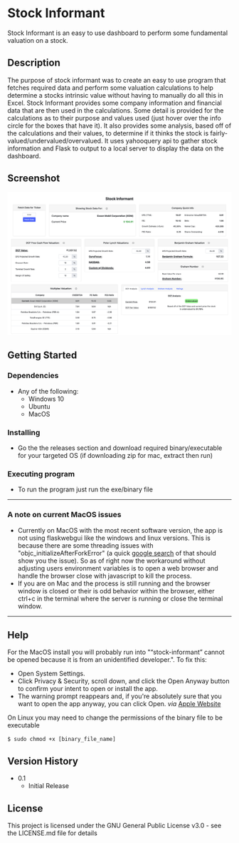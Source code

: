 # Stock Informant

Stock Informant is an easy to use dashboard to perform some fundamental valuation on a stock.


## Description

 The purpose of stock informant was to create an easy to use program that fetches required data and perform some valuation calculations to help determine a stocks intrinsic value without having to manually do all this in Excel. Stock Informant provides some company information and financial data that are then used in the calculations. Some detail is provided for the calculations as to their purpose and values used (just hover over the info circle for the boxes that have it). It also provides some analysis, based off of the calculations and their values, to determine if it thinks the stock is fairly-valued/undervalued/overvalued. It uses yahooquery api to gather stock information and Flask to output to a local server to display the data on the dashboard.

 ## Screenshot
 ![alt text](dashboard-screenshot.png "Title")

## Getting Started

### Dependencies

* Any of the following:
    * Windows 10
    * Ubuntu
    * MacOS

### Installing

* Go the the releases section and download required binary/executable for your targeted OS (if downloading zip for mac, extract then run)

### Executing program

* To run the program just run the exe/binary file
---
### A note on current MacOS issues
* Currently on MacOS with the most recent software version, the app is not using flaskwebgui like the windows and linux versions. This is because there are some threading issues with "objc_initializeAfterForkError" (a quick [google search](https://www.google.com/search?channel=ftrc&client=firefox-b-1-d&q=objc_initializeAfterForkError) of that should show you the issue). So as of right now the workaround without adjusting users environment variables is to open a web browser and handle the browser close with javascript to kill the process.
* If you are on Mac and the process is still running and the browser window is closed or their is odd behavior within the browser, either ctrl+c in the terminal where the server is running or close the terminal window.
---
## Help
For the MacOS install you will probably run into "“stock-informant” cannot be opened because it is from an unidentified developer.". To fix this:
* Open System Settings.
* Click Privacy & Security, scroll down, and click the Open Anyway button to confirm your intent to open or install the app.
* The warning prompt reappears and, if you're absolutely sure that you want to open the app anyway, you can click Open. 
*via* [Apple Website](https://support.apple.com/en-us/HT202491)

On Linux you may need to change the permissions of the binary file to be executable
```
$ sudo chmod +x [binary_file_name]
```

## Version History

* 0.1
    * Initial Release

## License

This project is licensed under the GNU General Public License v3.0 - see the LICENSE.md file for details
